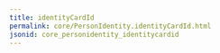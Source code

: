 ```yaml
---
title: identityCardId
permalink: core/PersonIdentity.identityCardId.html
jsonid: core_personidentity_identitycardid
---
```

